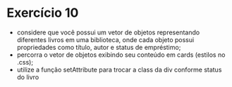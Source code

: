 # Exercício 10

- considere que você possui um vetor de objetos representando diferentes livros em uma biblioteca, onde cada objeto possui propriedades como título, autor e status de empréstimo;
- percorra o vetor de objetos exibindo seu conteúdo em cards (estilos no .css);
- utilize a função setAttribute para trocar a class da div conforme status do livro
